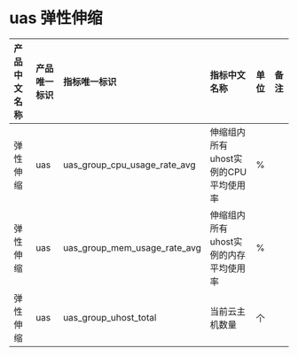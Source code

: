 # uas 弹性伸缩

|产品中文名称|产品唯一标识|指标唯一标识|指标中文名称|单位|备注|
|:----|:----|:----|:----|:----|:----|
|弹性伸缩|uas|uas_group_cpu_usage_rate_avg|伸缩组内所有uhost实例的CPU平均使用率|%| |
|弹性伸缩|uas|uas_group_mem_usage_rate_avg|伸缩组内所有uhost实例的内存平均使用率|%| |
|弹性伸缩|uas|uas_group_uhost_total|当前云主机数量|个| |

